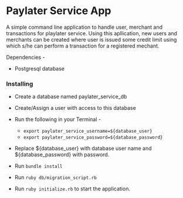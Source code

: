 # Paylater Service App

A simple command line application to handle user, merchant and transactions for playlater service. Using this apllication, new users and merchants can be created where user is issued some credit limit using which s/he can perform a transaction for a registered mechant.

Dependencies -

* Postgresql database

### Installing

* Create a database named paylater_service_db

* Create/Assign a user with access to this database

* Run the following in your Terminal -

   * `export paylater_service_username=${database_user}`
   * `export paylater_service_password=${database_password}`

* Replace ${database_user} with database user name and ${database_password} with password.

* Run `bundle install`

* Run `ruby db/migration_script.rb`

* Run `ruby initialize.rb` to start the application.
